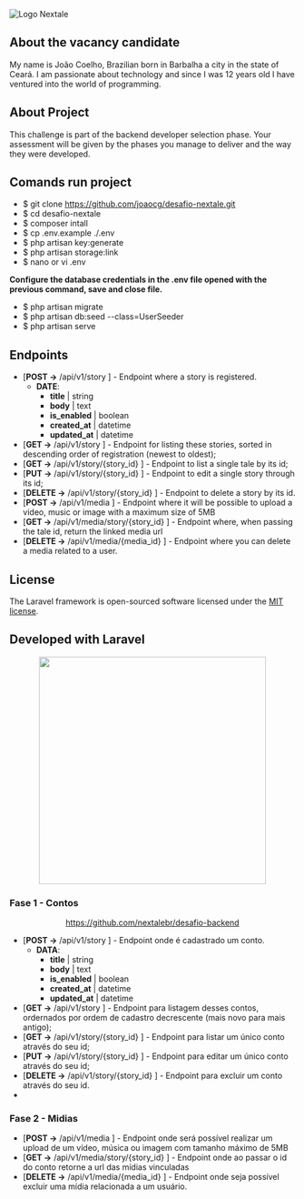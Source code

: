 ![Logo Nextale](https://github.com/nextalebr/desafio-backend/blob/master/nextale.jpeg "Nextale")

## About the vacancy candidate

My name is João Coelho, Brazilian born in Barbalha a city in the state of Ceará.
I am passionate about technology and since I was 12 years old I have ventured into the world of programming.

## About Project

This challenge is part of the backend developer selection phase. Your assessment will be given by the phases you manage to deliver and the way they were developed.

## Comands run project

- $ git clone https://github.com/joaocg/desafio-nextale.git
- $ cd desafio-nextale
- $ composer intall
- $ cp .env.example ./.env
- $ php artisan key:generate
- $ php artisan storage:link
- $ nano or vi .env

**Configure the database credentials in the .env file opened with the previous command, save and close file.**

- $ php artisan migrate
- $ php artisan db:seed --class=UserSeeder
- $ php artisan serve

## Endpoints

- [**POST ->** /api/v1/story ] - Endpoint where a story is registered.
   - **DATE**:
     - **title** | string
     - **body** | text
     - **is_enabled** | boolean
     - **created_at** | datetime
     - **updated_at** | datetime
- [**GET ->** /api/v1/story ] - Endpoint for listing these stories, sorted in descending order of registration (newest to oldest);
- [**GET ->** /api/v1/story/{story_id} ] - Endpoint to list a single tale by its id;
- [**PUT ->** /api/v1/story/{story_id} ] - Endpoint to edit a single story through its id;
- [**DELETE ->** /api/v1/story/{story_id} ] - Endpoint to delete a story by its id.
- [**POST ->** /api/v1/media ] - Endpoint where it will be possible to upload a video, music or image with a maximum size of 5MB
- [**GET ->** /api/v1/media/story/{story_id} ] - Endpoint where, when passing the tale id, return the linked media url
- [**DELETE ->** /api/v1/media/{media_id} ] - Endpoint where you can delete a media related to a user.

## License

The Laravel framework is open-sourced software licensed under the [MIT license](https://opensource.org/licenses/MIT).

## Developed with Laravel

<p align="center"><a href="https://laravel.com" target="_blank"><img src="https://raw.githubusercontent.com/laravel/art/master/logo-lockup/5%20SVG/2%20CMYK/1%20Full%20Color/laravel-logolockup-cmyk-red.svg" width="400"></a></p>

### Fase 1 - Contos

<p align="center"><a href="https://github.com/nextalebr/desafio-backend" target="_blank">https://github.com/nextalebr/desafio-backend</a></p>

- [**POST ->** /api/v1/story ] - Endpoint onde é cadastrado um conto.
  - **DATA**:
    - **title** | string
    - **body** | text
    - **is_enabled** | boolean
    - **created_at** | datetime
    - **updated_at** | datetime
- [**GET ->** /api/v1/story ] - Endpoint para listagem desses contos, ordernados por ordem de cadastro decrescente (mais novo para mais antigo);
- [**GET ->** /api/v1/story/{story_id} ] - Endpoint para listar um único conto através do seu id;
- [**PUT ->** /api/v1/story/{story_id} ] - Endpoint para editar um único conto através do seu id;
- [**DELETE ->** /api/v1/story/{story_id} ] - Endpoint para excluir um conto através do seu id.
- 
### Fase 2 - Midias

- [**POST ->** /api/v1/media ] - Endpoint onde será possível realizar um upload de um vídeo, música ou imagem com tamanho máximo de 5MB
- [**GET ->** /api/v1/media/story/{story_id} ] - Endpoint onde ao passar o id do conto retorne a url das mídias vinculadas
- [**DELETE ->** /api/v1/media/{media_id} ] - Endpoint onde seja possível excluir uma mídia relacionada a um usuário.
